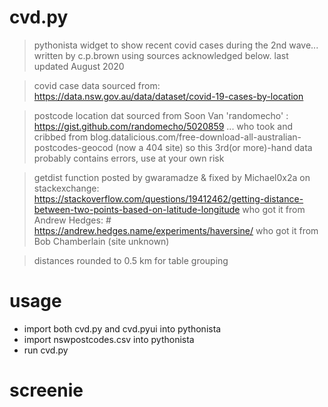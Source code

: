 # cvd.py
> pythonista widget to show recent covid cases during the 2nd wave...
> written by c.p.brown using sources acknowledged below.
> last updated August 2020

> covid case data sourced from:
> https://data.nsw.gov.au/data/dataset/covid-19-cases-by-location

> postcode location dat sourced from Soon Van 'randomecho' : https://gist.github.com/randomecho/5020859
> ... who took and cribbed from blog.datalicious.com/free-download-all-australian-postcodes-geocod (now a 404 site)
> so this 3rd(or more)-hand data probably contains errors, use at your own risk

> getdist function posted by gwaramadze & fixed by Michael0x2a on stackexchange: https://stackoverflow.com/questions/19412462/getting-distance-between-two-points-based-on-latitude-longitude
> who got it from Andrew Hedges: # https://andrew.hedges.name/experiments/haversine/
> who got it from Bob Chamberlain (site unknown)

> distances rounded to 0.5 km for table grouping

# usage
- import both cvd.py and cvd.pyui into pythonista
- import nswpostcodes.csv into pythonista
- run cvd.py

# screenie

